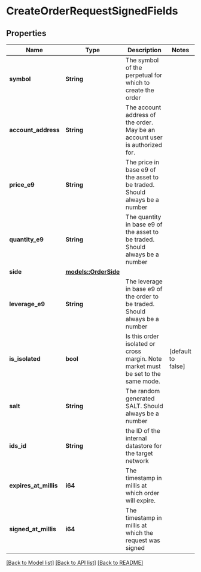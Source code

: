 # CreateOrderRequestSignedFields

## Properties

Name | Type | Description | Notes
------------ | ------------- | ------------- | -------------
**symbol** | **String** | The symbol of the perpetual for which to create the order | 
**account_address** | **String** | The account address of the order. May be an account user is authorized for. | 
**price_e9** | **String** | The price in base e9 of the asset to be traded. Should always be a number | 
**quantity_e9** | **String** | The quantity in base e9 of the asset to be traded. Should always be a number | 
**side** | [**models::OrderSide**](OrderSide.md) |  | 
**leverage_e9** | **String** | The leverage in base e9 of the order to be traded. Should always be a number | 
**is_isolated** | **bool** | Is this order isolated or cross margin. Note market must be set to the same mode. | [default to false]
**salt** | **String** | The random generated SALT. Should always be a number | 
**ids_id** | **String** | the ID of the internal datastore for the target network | 
**expires_at_millis** | **i64** | The timestamp in millis at which order will expire. | 
**signed_at_millis** | **i64** | The timestamp in millis at which the request was signed | 

[[Back to Model list]](../README.md#documentation-for-models) [[Back to API list]](../README.md#documentation-for-api-endpoints) [[Back to README]](../README.md)


